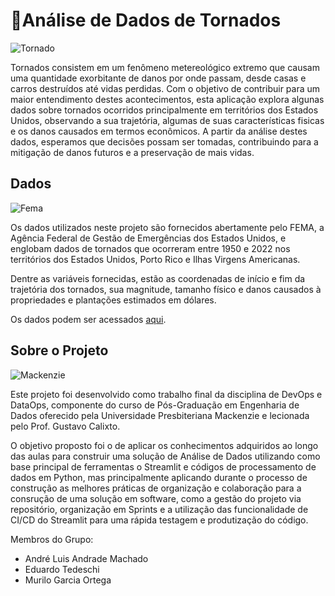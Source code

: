 # 🔎Análise de Dados de Tornados

![Tornado](https://blogger.googleusercontent.com/img/b/R29vZ2xl/AVvXsEggMzfrIJ4_RGzPEqaBxtuwHYpGbtxUNzXc9n00Jv3YLmL90GCBzrJZuAQW9WMcm4Rt15JweSuwB8Mcbtaq89e5itCHlbYHuz8rzfazVB2mpaw2xT7IBPg5KxeA7Cdk0WJT1HBiUMeCqfQ/s640/Mike-Hollingshead_Tornado_1.gif)

Tornados consistem em um fenômeno metereológico extremo que causam uma quantidade exorbitante de danos por onde passam, desde casas e carros destruídos até vidas perdidas. Com o objetivo de contribuir para um maior entendimento destes acontecimentos, esta aplicação explora algunas dados sobre tornados ocorridos principalmente em territórios dos Estados Unidos, observando a sua trajetória, algumas de suas características fisicas e os danos causados em termos econômicos. A partir da análise destes dados, esperamos que decisões possam ser tomadas, contribuindo para a mitigação de danos futuros e a preservação de mais vidas.

## Dados

![Fema](https://www.fema.gov/profiles/femad8_gov/themes/fema_uswds/images/fema-logo-blue.svg',width=800)

Os dados utilizados neste projeto são fornecidos abertamente pelo FEMA, a Agência Federal de Gestão de Emergências dos Estados Unidos, e englobam dados de tornados que ocorreram entre 1950 e 2022 nos territórios dos Estados Unidos, Porto Rico e Ilhas Virgens Americanas.

Dentre as variáveis fornecidas, estão as coordenadas de início e fim da trajetória dos tornados, sua magnitude, tamanho físico e danos causados à propriedades e plantações estimados em dólares.

Os dados podem ser acessados [aqui](https://gis-fema.hub.arcgis.com/datasets/fedmaps::tornado-tracks-1/about).

## Sobre o Projeto

![Mackenzie](https://logodownload.org/wp-content/uploads/2017/09/mackenzie-logo.png',width=500)

Este projeto foi desenvolvido como trabalho final da disciplina de DevOps e DataOps, componente do curso de Pós-Graduação em Engenharia de Dados oferecido pela Universidade Presbiteriana Mackenzie e lecionada pelo Prof. Gustavo Calixto.

O objetivo proposto foi o de aplicar os conhecimentos adquiridos ao longo das aulas para construir uma solução de Análise de Dados utilizando como base principal de ferramentas o Streamlit e códigos de processamento de dados em Python, mas principalmente aplicando durante o processo de construção as melhores práticas de organização e colaboração para a consrução de uma solução em software, como a gestão do projeto via repositório, organização em Sprints e a utilização das funcionalidade de CI/CD do Streamlit para uma rápida testagem e produtização do código.

Membros do Grupo:
- André Luis Andrade Machado
- Eduardo Tedeschi
- Murilo Garcia Ortega
